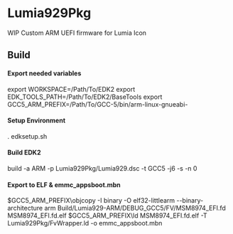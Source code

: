 # Lumia929Pkg
WIP Custom ARM UEFI firmware for Lumia Icon
## Build
#### Export needed variables
export WORKSPACE=/Path/To/EDK2
export EDK_TOOLS_PATH=/Path/To/EDK2/BaseTools
export GCC5_ARM_PREFIX=/Path/To/GCC-5/bin/arm-linux-gnueabi-
#### Setup Environment
. edksetup.sh
#### Build EDK2
build -a ARM -p Lumia929Pkg/Lumia929.dsc -t GCC5 -j6 -s -n 0
#### Export to ELF & emmc_appsboot.mbn
$GCC5_ARM_PREFIX\objcopy -I binary -O elf32-littlearm --binary-architecture arm Build/Lumia929-ARM/DEBUG_GCC5/FV/MSM8974_EFI.fd MSM8974_EFI.fd.elf
$GCC5_ARM_PREFIX\ld MSM8974_EFI.fd.elf -T Lumia929Pkg/FvWrapper.ld -o emmc_appsboot.mbn
